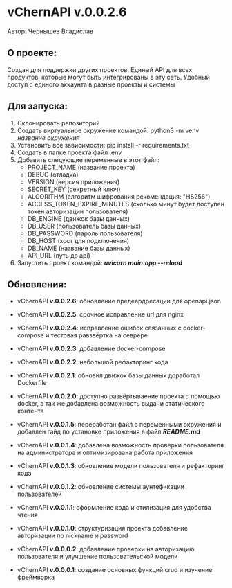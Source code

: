 # vChernAPI v.0.0.2.6
Автор: Чернышев Владислав

## О проекте:
Создан для поддержки других проектов. Единый API 
для всех продуктов, которые могут быть интегрированы
в эту сеть. Удобный доступ с единого аккаунта в
разные проекты и системы

## Для запуска:
1. Склонировать репозиторий
2. Создать виртуальное окружение командой: 
python3 -m venv *название окружения*
3. Установить все зависимости: pip install -r requirements.txt
4. Создать в папке проекта файл .env
5. Добавить следующие переменные в этот файл:
   - PROJECT_NAME (название проекта)
   - DEBUG (отладка)
   - VERSION (версия приложения)
   - SECRET_KEY (секретный ключ)
   - ALGORITHM (алгоритм шифрования рекомендация:
"HS256")
   - ACCESS_TOKEN_EXPIRE_MINUTES (сколько минут 
будет доступен токен авторизации пользователя)
   - DB_ENGINE (движок базы данных)
   - DB_USER (пользователь базы данных)
   - DB_PASSWORD (пароль пользователя)
   - DB_HOST (хост для подключения)
   - DB_NAME (название базы данных)
   - API_URL (путь до api)
6. Запустить проект командой: _**uvicorn main:app --reload**_


## Обновления:

- vChernAPI **v.0.0.2.6**: обновление предеардресации
для openapi.json

- vChernAPI **v.0.0.2.5**: срочное исправление url 
для nginx

- vChernAPI **v.0.0.2.4**: исправление ошибок связанных
с docker-compose и тестовая равзвёртка на севрере

- vChernAPI **v.0.0.2.3**: добавление docker-compose

- vChernAPI **v.0.0.2.2**: небольшой рефакторинг кода

- vChernAPI **v.0.0.2.1**: обновил движок базы данных
доработал Dockerfile

- vChernAPI **v.0.0.2.0**: доступно развёртываение
проекта с помощью docker, а так же добавлена возможность
выдачи статического контента

- vChernAPI **v.0.0.1.5**: переработан файл с 
переменными окружения и добавлен гайд по
установке приложения в файл _**README.md**_

- vChernAPI **v.0.0.1.4**: добавлена возможность
проверки пользователя на администратора и оптимизирована
работа приложения

- vChernAPI **v.0.0.1.3**: обновление модели
пользователя и рефакторинг кода

- vChernAPI **v.0.0.1.2**: обновление системы
аунтефикации пользователей

- vChernAPI **v.0.0.1.1**: оформление кода и 
стилизация для удобства чтения

- vChernAPI **v.0.0.1.0**: структуризация проекта
добавление авторизации по nickname и password

- vChernAPI **v.0.0.0.2**: добавление проверки на 
авторизацию пользователя и улучшение пользовательской
модели

- vChernAPI **v.0.0.0.1**: создание основных функций 
crud и изучение фреймворка